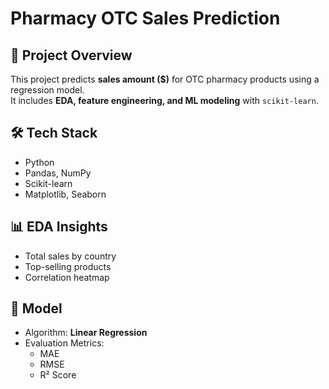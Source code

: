 # Pharmacy OTC Sales Prediction

## 📌 Project Overview
This project predicts **sales amount ($)** for OTC pharmacy products using a regression model.  
It includes **EDA, feature engineering, and ML modeling** with `scikit-learn`.

## 🛠️ Tech Stack
- Python
- Pandas, NumPy
- Scikit-learn
- Matplotlib, Seaborn

## 📊 EDA Insights
- Total sales by country
- Top-selling products
- Correlation heatmap

## 🤖 Model
- Algorithm: **Linear Regression**
- Evaluation Metrics:
  - MAE
  - RMSE
  - R² Score
